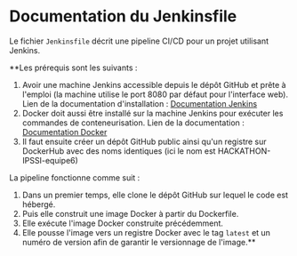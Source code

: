 # Documentation du Jenkinsfile

Le fichier `Jenkinsfile` décrit une pipeline CI/CD pour un projet utilisant Jenkins.

**Les prérequis sont les suivants :

1. Avoir une machine Jenkins accessible depuis le dépôt GitHub et prête à l'emploi (la machine utilise le port 8080 par défaut pour l'interface web). Lien de la documentation d'installation : [Documentation Jenkins](https://www.jenkins.io/doc/book/installing/)
2. Docker doit aussi être installé sur la machine Jenkins pour exécuter les commandes de conteneurisation. Lien de la documentation : [Documentation Docker](https://docs.docker.com/get-started/get-docker/)
3. Il faut ensuite créer un dépôt GitHub public ainsi qu'un registre sur DockerHub avec des noms identiques (ici le nom est HACKATHON-IPSSI-equipe6)

La pipeline fonctionne comme suit :

1. Dans un premier temps, elle clone le dépôt GitHub sur lequel le code est hébergé.
2. Puis elle construit une image Docker à partir du Dockerfile.
3. Elle exécute l'image Docker construite précédemment.
4. Elle pousse l'image vers un registre Docker avec le tag `latest` et un numéro de version afin de garantir le versionnage de l'image.**
